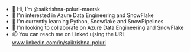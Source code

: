 - 👋 Hi, I’m @saikrishna-poluri-maersk
- 👀 I’m interested in Azure Data Engineering and SnowFlake
- 🌱 I’m currently learning Python, Snowflake and SnowPipelines
- 💞️ I’m looking to collaborate on Azure Data Engineering and SnowFlake
- 📫 You can reach me on Linked ujsing the URL www.linkedin.com/in/saikrishna-poluri

<!---
saikrishna-poluri-maersk/saikrishna-poluri-maersk is a ✨ special ✨ repository because its `README.md` (this file) appears on your GitHub profile.
You can click the Preview link to take a look at your changes.
--->
